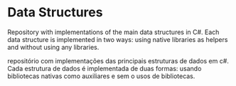 # Data Structures
Repository with implementations of the main data structures in C#. Each data structure is implemented in two ways: using native libraries as helpers and without using any libraries.

repositório com implementações das principais estruturas de dados em c#. Cada estrutura de dados é implementada de duas formas: usando bibliotecas nativas como auxiliares e sem o usos de bibliotecas.
